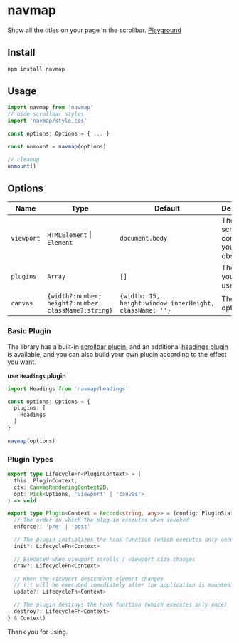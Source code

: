# navmap

Show all the titles on your page in the scrollbar. [Playground](https://libondev.github.io/navmap)

## Install

```sh
npm install navmap
```

## Usage

```ts
import navmap from 'navmap'
// hide scrollbar styles
import 'navmap/style.css'

const options: Options = { ... }

const unmount = navmap(options)

// cleanup
unmount()
```

## Options
| Name | Type | Default | Description |
| --- | --- | --- | --- |
| `viewport` | `HTMLElement` \| `Element` | `document.body` | The scrolling container you want to observe. |
| `plugins` | `Array` | `[]` | The plugins you want to use. |
| `canvas` | `{width?:number; height?:number; className?:string}` | `{width: 15, height:window.innerHeight, className: ''}` | The canvas options. |

### Basic Plugin

The library has a built-in [scrollbar plugin](https://github.com/libondev/navmap/blob/main/src/plugins/scrollbar.ts), and an additional [headings plugin](https://github.com/libondev/navmap/blob/main/src/plugins/headings.ts) is available, and you can also build your own plugin according to the effect you want.

**use `Headings` plugin**
```ts
import Headings from 'navmap/headings'

const options: Options = {
  plugins: [
    Headings
  ]
}

navmap(options)
```

### Plugin Types
```ts
export type LifecycleFn<PluginContext> = (
  this: PluginContext,
  ctx: CanvasRenderingContext2D,
  opt: Pick<Options, 'viewport' | 'canvas'>
) => void

export type Plugin<Context = Record<string, any>> = (config: PluginStates) => ({
  // The order in which the plug-in executes when invoked
  enforce?: 'pre' | 'post'

  // The plugin initializes the hook function (which executes only once)
  init?: LifecycleFn<Context>

  // Executed when viewport scrolls / viewport size changes
  draw?: LifecycleFn<Context>

  // When the viewport descendant element changes
  // (it will be executed immediately after the application is mounted)
  update?: LifecycleFn<Context>

  // The plugin destroys the hook function (which executes only once)
  destroy?: LifecycleFn<Context>
} & Context)
```

Thank you for using.
